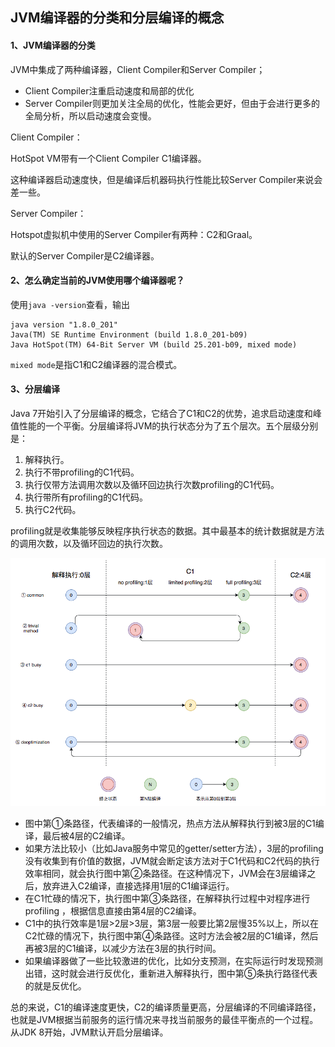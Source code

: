 ## JVM编译器的分类和分层编译的概念



#### 1、JVM编译器的分类

JVM中集成了两种编译器，Client Compiler和Server Compiler；

- Client Compiler注重启动速度和局部的优化
- Server Compiler则更加关注全局的优化，性能会更好，但由于会进行更多的全局分析，所以启动速度会变慢。



Client Compiler：

HotSpot VM带有一个Client Compiler C1编译器。

这种编译器启动速度快，但是编译后机器码执行性能比较Server Compiler来说会差一些。



Server Compiler：

Hotspot虚拟机中使用的Server Compiler有两种：C2和Graal。

默认的Server Compiler是C2编译器。



#### 2、怎么确定当前的JVM使用哪个编译器呢？

使用`java -version`查看，输出

```shell
java version "1.8.0_201"
Java(TM) SE Runtime Environment (build 1.8.0_201-b09)
Java HotSpot(TM) 64-Bit Server VM (build 25.201-b09, mixed mode)
```

`mixed mode`是指C1和C2编译器的混合模式。



#### 3、分层编译

Java 7开始引入了分层编译的概念，它结合了C1和C2的优势，追求启动速度和峰值性能的一个平衡。分层编译将JVM的执行状态分为了五个层次。五个层级分别是：

1. 解释执行。
2. 执行不带profiling的C1代码。
3. 执行仅带方法调用次数以及循环回边执行次数profiling的C1代码。
4. 执行带所有profiling的C1代码。
5. 执行C2代码。

profiling就是收集能够反映程序执行状态的数据。其中最基本的统计数据就是方法的调用次数，以及循环回边的执行次数。

![avatar](../images/11111111.png)

- 图中第①条路径，代表编译的一般情况，热点方法从解释执行到被3层的C1编译，最后被4层的C2编译。
- 如果方法比较小（比如Java服务中常见的getter/setter方法），3层的profiling没有收集到有价值的数据，JVM就会断定该方法对于C1代码和C2代码的执行效率相同，就会执行图中第②条路径。在这种情况下，JVM会在3层编译之后，放弃进入C2编译，直接选择用1层的C1编译运行。
- 在C1忙碌的情况下，执行图中第③条路径，在解释执行过程中对程序进行profiling ，根据信息直接由第4层的C2编译。
- C1中的执行效率是1层>2层>3层，第3层一般要比第2层慢35%以上，所以在C2忙碌的情况下，执行图中第④条路径。这时方法会被2层的C1编译，然后再被3层的C1编译，以减少方法在3层的执行时间。
- 如果编译器做了一些比较激进的优化，比如分支预测，在实际运行时发现预测出错，这时就会进行反优化，重新进入解释执行，图中第⑤条执行路径代表的就是反优化。

总的来说，C1的编译速度更快，C2的编译质量更高，分层编译的不同编译路径，也就是JVM根据当前服务的运行情况来寻找当前服务的最佳平衡点的一个过程。从JDK 8开始，JVM默认开启分层编译。

